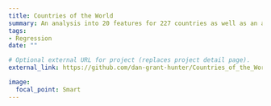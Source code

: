 ```yaml
---
title: Countries of the World
summary: An analysis into 20 features for 227 countries as well as an app that can be used to predict GDP per capita.
tags:
- Regression
date: ""

# Optional external URL for project (replaces project detail page).
external_link: https://github.com/dan-grant-hunter/Countries_of_the_World

image:
  focal_point: Smart
---
```

